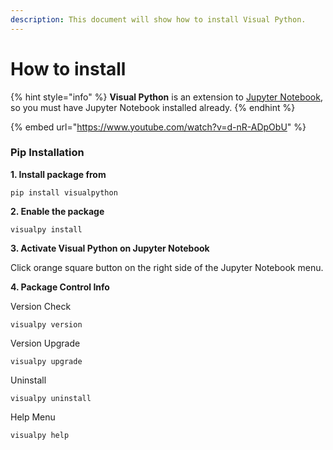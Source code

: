 ```yaml
---
description: This document will show how to install Visual Python.
---
```


# How to install



{% hint style="info" %}
**Visual Python** is an extension to [Jupyter Notebook](https://jupyter.org/), so you must have Jupyter Notebook installed already.&#x20;
{% endhint %}

{% embed url="https://www.youtube.com/watch?v=d-nR-ADpObU" %}

### Pip Installation

**1. Install package from**

```
pip install visualpython
```

**2. Enable the package**

```
visualpy install
```

**3. Activate Visual Python on Jupyter Notebook**

Click orange square button on the right side of the Jupyter Notebook menu.

**4. Package Control Info**

Version Check

```
visualpy version
```

Version Upgrade

```
visualpy upgrade
```

&#x20;Uninstall

```
visualpy uninstall
```

Help Menu

```
visualpy help
```



